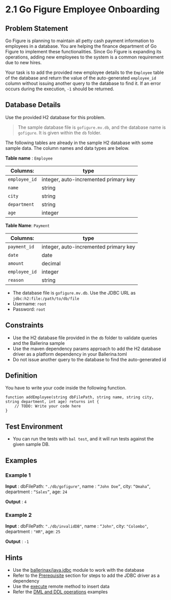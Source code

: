 # 2.1 Go Figure Employee Onboarding

## Problem Statement
Go Figure is planning to maintain all petty cash payment information to employees in a database. You are helping the finance department of Go Figure to implement these functionalities. Since Go Figure is expanding its operations, adding new employees to the system is a common requirement due to new hires.

Your task is to add the provided new employee details to the `Employee` table of the database and return the value of the auto-generated `employee_id` column without issuing another query to the database to find it. If an error occurs during the execution, `-1` should be returned.

## Database Details

Use the provided H2 database for this problem.

> The sample database file is `gofigure.mv.db`, and the database name is `gofigure`. It is given within the `db` folder.

The following tables are already in the sample H2 database with some sample data. The column names and data types are below.

**Table name** : `Employee`

| **Columns:**      | type |
| -----------       | ----------- |
| `employee_id`     | integer, auto-incremented primary key       |
| `name`            | string        |
| `city`            | string        |
| `department`      | string        |
| `age`             | integer        |

**Table Name**: `Payment`

| **Columns:**      | type |
| -----------       | ----------- |
| `payment_id`      | integer, auto-incremented primary key       |
| `date`            | date        |
| `amount`          | decimal        |
| `employee_id`     | integer        |
| `reason`          | string        |

* The database file is `gofigure.mv.db`. Use the JDBC URL as `jdbc:h2:file:/path/to/db/file`
* Username: `root`
* Password: `root`

## Constraints

* Use the H2 database file provided in the `db` folder to validate queries and the Ballerina sample
* Use the maven dependency params approach to add the H2 database driver as a platform dependency in your Ballerina.toml
* Do not issue another query to the database to find the auto-generated id

## Definition

You have to write your code inside the following function.

```ballerina
function addEmployee(string dbFilePath, string name, string city, string department, int age) returns int {
    // TODO: Write your code here
}
```

## Test Environment

* You can run the tests with `bal test`, and it will run tests against the given sample DB.

## Examples

### Example 1

**Input** : dbFilePath: `"./db/gofigure"`,  name : `“John Doe”`, city: `“Omaha”`, department : `“Sales”`, age: `24`

**Output** : `4`

### Example 2

**Input** : dbFilePath: `"./db/invalidDB"`,  name : `“John"`, city: `"Colombo"`, department : `"HR"`, age: `25`

**Output** : `-1`

## Hints

* Use the [ballerinax/java.jdbc](https://central.ballerina.io/ballerinax/java.jdbc) module to work with the database
* Refer to the [Prerequisite](https://lib.ballerina.io/ballerinax/java.jdbc/latest) section for steps to add the JDBC driver as a dependency
* Use the [execute](https://lib.ballerina.io/ballerinax/java.jdbc/latest/clients/Client#execute) remote method to insert data
* Refer the [DML and DDL operations](https://ballerina.io/learn/by-example/jdbc-execute-operation) examples
